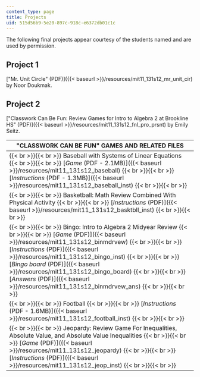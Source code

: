 ```yaml
---
content_type: page
title: Projects
uid: 515d56b9-5e20-897c-918c-e6372db01c1c
---
```


The following final projects appear courtesy of the students named and are used by permission.

Project 1
---------

["Mr. Unit Circle" (PDF)]({{< baseurl >}}/resources/mit11_131s12_mr_unit_cir) by Noor Doukmak.

Project 2
---------

["Classwork Can Be Fun: Review Games for Intro to Algebra 2 at Brookline HS" (PDF)]({{< baseurl >}}/resources/mit11_131s12_fnl_pro_prsnt) by Emily Seitz.

| "CLASSWORK CAN BE FUN" GAMES AND RELATED FILES |
| --- |
|  {{< br >}}{{< br >}} Baseball with Systems of Linear Equations {{< br >}}{{< br >}} [_Game_ (PDF - 2.1MB)]({{< baseurl >}}/resources/mit11_131s12_baseball) {{< br >}}{{< br >}} [_Instructions_ (PDF - 1.3MB)]({{< baseurl >}}/resources/mit11_131s12_baseball_inst) {{< br >}}{{< br >}}  |
|  {{< br >}}{{< br >}} Basketball: Math Review Combined With Physical Activity {{< br >}}{{< br >}} [_Instructions_ (PDF)]({{< baseurl >}}/resources/mit11_131s12_basktbll_inst) {{< br >}}{{< br >}}  |
|  {{< br >}}{{< br >}} Bingo: Intro to Algebra 2 Midyear Review {{< br >}}{{< br >}} [_Game_ (PDF)]({{< baseurl >}}/resources/mit11_131s12_binmdrvew) {{< br >}}{{< br >}} [_Instructions_ (PDF)]({{< baseurl >}}/resources/mit11_131s12_bingo_inst) {{< br >}}{{< br >}} [_Bingo board_ (PDF)]({{< baseurl >}}/resources/mit11_131s12_bingo_board) {{< br >}}{{< br >}} [_Answers_ (PDF)]({{< baseurl >}}/resources/mit11_131s12_binmdrvew_ans) {{< br >}}{{< br >}}  |
|  {{< br >}}{{< br >}} Football {{< br >}}{{< br >}} [_Instructions_ (PDF - 1.6MB)]({{< baseurl >}}/resources/mit11_131s12_football_inst) {{< br >}}{{< br >}}  |
|  {{< br >}}{{< br >}} Jeopardy: Review Game For Inequalities, Absolute Value, and Absolute Value Inequalities {{< br >}}{{< br >}} [_Game_ (PDF)]({{< baseurl >}}/resources/mit11_131s12_jeopardy) {{< br >}}{{< br >}} [_Instructions_ (PDF)]({{< baseurl >}}/resources/mit11_131s12_jeop_inst) {{< br >}}{{< br >}}